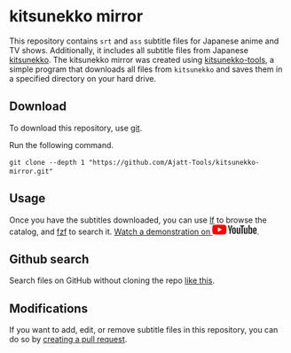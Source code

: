 # kitsunekko mirror

This repository contains `srt` and `ass` subtitle files for Japanese anime and TV shows.
Additionally, it includes all subtitle files
from Japanese [kitsunekko](https://kitsunekko.net/subtitles/japanese/).
The kitsunekko mirror was created using [kitsunekko-tools](https://github.com/Ajatt-Tools/kitsunekko-tools),
a simple program that downloads all files from `kitsunekko`
and saves them in a specified directory on your hard drive.

## Download

To download this repository,
use [git](https://wiki.archlinux.org/title/Git).

Run the following command.

```
git clone --depth 1 "https://github.com/Ajatt-Tools/kitsunekko-mirror.git"
```

## Usage

Once you have the subtitles downloaded,
you can use
[lf](https://wiki.archlinux.org/title/Lf) to browse the catalog,
and [fzf](https://wiki.archlinux.org/title/Fzf) to search it.
[Watch a demonstration on ![YouTube](https://raw.githubusercontent.com/Ajatt-Tools/BrowserPlayButton/05300c61bf4abe6adff9a1fcd3b7056bd82efb90/.github/youtube_logo.webp)](https://redirect.invidious.io/watch?v=WVDRbR7C6js).


## Github search

Search files on GitHub without cloning the repo
[like this](https://github.com/search?q=repo%3AAjatt-Tools%2Fkitsunekko-mirror+mushoku+tensei).

## Modifications

If you want to add, edit, or remove subtitle files in this repository,
you can do so by [creating a pull request](https://github.com/Ajatt-Tools/kitsunekko-mirror/pulls).
